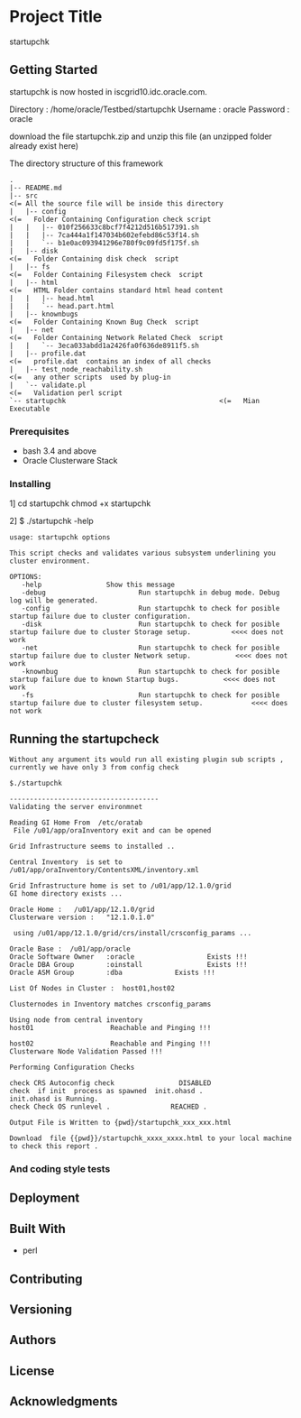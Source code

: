 
# Project Title

startupchk

## Getting Started

startupchk is now hosted in  iscgrid10.idc.oracle.com.

  Directory : /home/oracle/Testbed/startupchk
  Username : oracle   Password : oracle
 
download the file startupchk.zip  and unzip this file (an unzipped folder already exist here)


 The directory structure of this framework

    .
    |-- README.md
    |-- src                                                                                     <(= All the source file will be inside this directory
    |   |-- config                                                                             <(=   Folder Containing Configuration check script
    |   |   |-- 010f256633c8bcf7f4212d516b517391.sh
    |   |   |-- 7ca444a1f147034b602efebd86c53f14.sh
    |   |   `-- b1e0ac093941296e780f9c09fd5f175f.sh
    |   |-- disk                                                                               <(=   Folder Containing disk check  script
    |   |-- fs                                                                                   <(=   Folder Containing Filesystem check  script
    |   |-- html                                                                               <(=   HTML Folder contains standard html head content
    |   |   |-- head.html
    |   |   `-- head.part.html
    |   |-- knownbugs                                                                      <(=   Folder Containing Known Bug Check  script
    |   |-- net                                                                                   <(=   Folder Containing Network Related Check  script
    |   |   `-- 3eca033abdd1a2426fa0f636de8911f5.sh  
    |   |-- profile.dat                                                                        <(=   profile.dat  contains an index of all checks
    |   |-- test_node_reachability.sh                                                  <(=   any other scripts  used by plug-in
    |   `-- validate.pl                                                                        <(=   Validation perl script
    `-- startupchk                                      <(=   Mian Executable




### Prerequisites

  * bash 3.4 and above
  * Oracle Clusterware Stack


### Installing



1] cd startupchk
    chmod +x startupchk

2]   $ ./startupchk -help

    usage: startupchk options

    This script checks and validates various subsystem underlining you cluster environment.

    OPTIONS:
       -help                Show this message
       -debug                       Run startupchk in debug mode. Debug log will be generated.
       -config                      Run startupchk to check for posible startup failure due to cluster configuration.
       -disk                        Run startupchk to check for posible startup failure due to cluster Storage setup.          <<<< does not work
       -net                         Run startupchk to check for posible startup failure due to cluster Network setup.           <<<< does not work
       -knownbug                    Run startupchk to check for posible startup failure due to known Startup bugs.           <<<< does not work
       -fs                          Run startupchk to check for posible startup failure due to cluster filesystem setup.            <<<< does not work 
	   




## Running the startupcheck


    Without any argument its would run all existing plugin sub scripts , currently we have only 3 from config check

    $./startupchk                  

    -------------------------------------
    Validating the server environmnet

    Reading GI Home From  /etc/oratab
     File /u01/app/oraInventory exit and can be opened

    Grid Infrastructure seems to installed ..

    Central Inventory  is set to /u01/app/oraInventory/ContentsXML/inventory.xml

    Grid Infrastructure home is set to /u01/app/12.1.0/grid
    GI home directory exists ...

    Oracle Home :   /u01/app/12.1.0/grid
    Clusterware version :   "12.1.0.1.0"

     using /u01/app/12.1.0/grid/crs/install/crsconfig_params ...

    Oracle Base :  /u01/app/oracle
    Oracle Software Owner   :oracle                  Exists !!!
    Oracle DBA Group        :oinstall                Exists !!!
    Oracle ASM Group        :dba             Exists !!!

    List Of Nodes in Cluster :  host01,host02

    Clusternodes in Inventory matches crsconfig_params

    Using node from central inventory
    host01                   Reachable and Pinging !!!

    host02                   Reachable and Pinging !!!
    Clusterware Node Validation Passed !!!

    Performing Configuration Checks

    check CRS Autoconfig check                DISABLED
    check  if init  process as spawned  init.ohasd .               init.ohasd is Running.
    check Check OS runlevel .               REACHED .

    Output File is Written to {pwd}/startupchk_xxx_xxx.html

    Download  file {{pwd}}/startupchk_xxxx_xxxx.html to your local machine to check this report .


### And coding style tests


## Deployment

## Built With

* perl

## Contributing


## Versioning


## Authors


## License


## Acknowledgments



